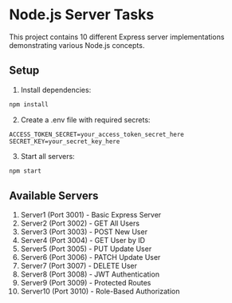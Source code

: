 # Node.js Server Tasks

This project contains 10 different Express server implementations demonstrating various Node.js concepts.

## Setup

1. Install dependencies:
```bash
npm install
```

2. Create a .env file with required secrets:
```
ACCESS_TOKEN_SECRET=your_access_token_secret_here
SECRET_KEY=your_secret_key_here
```

3. Start all servers:
```bash
npm start
```

## Available Servers

1. Server1 (Port 3001) - Basic Express Server
2. Server2 (Port 3002) - GET All Users
3. Server3 (Port 3003) - POST New User
4. Server4 (Port 3004) - GET User by ID
5. Server5 (Port 3005) - PUT Update User
6. Server6 (Port 3006) - PATCH Update User
7. Server7 (Port 3007) - DELETE User
8. Server8 (Port 3008) - JWT Authentication
9. Server9 (Port 3009) - Protected Routes
10. Server10 (Port 3010) - Role-Based Authorization
